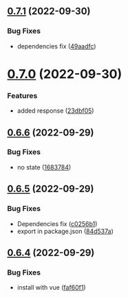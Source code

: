 ## [0.7.1](https://github.com/mgibas/vue-router-fetch/compare/v0.7.0...v0.7.1) (2022-09-30)


### Bug Fixes

* dependencies fix ([49aadfc](https://github.com/mgibas/vue-router-fetch/commit/49aadfc77edf39d87e4b59ed78572e267669bc6e))



# [0.7.0](https://github.com/mgibas/vue-router-fetch/compare/v0.6.6...v0.7.0) (2022-09-30)


### Features

* added response ([23dbf05](https://github.com/mgibas/vue-router-fetch/commit/23dbf0581a7d9dcb73e7e8fa345e60583d868757))



## [0.6.6](https://github.com/mgibas/vue-router-fetch/compare/v0.6.5...v0.6.6) (2022-09-29)


### Bug Fixes

* no state ([1683784](https://github.com/mgibas/vue-router-fetch/commit/1683784484a7868b31e57d456839edf756bc8e8b))



## [0.6.5](https://github.com/mgibas/vue-router-fetch/compare/v0.6.4...v0.6.5) (2022-09-29)


### Bug Fixes

* Dependencies fix ([c0256b1](https://github.com/mgibas/vue-router-fetch/commit/c0256b18291752f2bbec7617d0f13676242bd087))
* export in package.json ([84d537a](https://github.com/mgibas/vue-router-fetch/commit/84d537afa1eefb6e72655767b60913be260021ad))



## [0.6.4](https://github.com/mgibas/vue-router-fetch/compare/v0.6.3...v0.6.4) (2022-09-29)


### Bug Fixes

* install with vue ([faf60f1](https://github.com/mgibas/vue-router-fetch/commit/faf60f190828e9ca662ba3aeb016938473598c6e))



